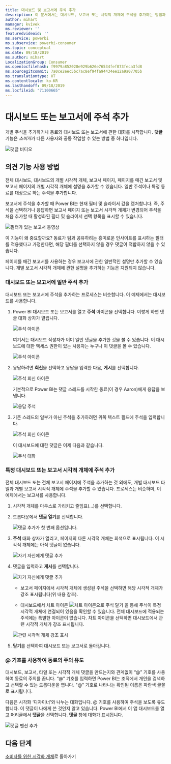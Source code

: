 ```yaml
---
title: 대시보드 및 보고서에 주석 추가
description: 이 문서에서는 대시보드, 보고서 또는 시각적 개체에 주석을 추가하는 방법과 주석을 사용하여 공동 작업자와 대화하는 방법을 보여 줍니다.
author: mihart
manager: kvivek
ms.reviewer: ''
featuredvideoid: ''
ms.service: powerbi
ms.subservice: powerbi-consumer
ms.topic: conceptual
ms.date: 09/18/2019
ms.author: mihart
LocalizationGroup: Consumer
ms.openlocfilehash: f9979a852028e929b626e76534fef073feca3fd8
ms.sourcegitcommit: 7a0ce2eec5bc7ac8ef94fa94434ee12a9a07705b
ms.translationtype: HT
ms.contentlocale: ko-KR
ms.lasthandoff: 09/18/2019
ms.locfileid: "71100665"
---
```

# <a name="add-comments-to-a-dashboard-or-report"></a>대시보드 또는 보고서에 주석 추가
개별 주석을 추가하거나 동료와 대시보드 또는 보고서에 관한 대화를 시작합니다. **댓글** 기능은 *소비자*가 다른 사용자와 공동 작업할 수 있는 방법 중 하나입니다. 

![댓글 비디오](media/end-user-comment/comment.gif)

## <a name="how-to-use-the-comments-feature"></a>의견 기능 사용 방법
전체 대시보드, 대시보드의 개별 시각적 개체, 보고서 페이지, 페이지를 매긴 보고서 및 보고서 페이지의 개별 시각적 개체에 설명을 추가할 수 있습니다. 일반 주석이나 특정 동료를 대상으로 하는 주석을 추가합니다.  

보고서에 주석을 추가할 때 Power BI는 현재 필터 및 슬라이서 값을 캡처합니다. 즉, 주석을 선택하거나 응답하면 보고서 페이지 또는 보고서 시각적 개체가 변경되어 주석을 처음 추가할 때 활성화된 필터 및 슬라이서 선택 항목을 표시할 수 있습니다.  

![필터가 있는 보고서 동영상](media/end-user-comment/power-bi-comment.gif)

이 기능이 왜 중요할까요? 동료가 팀과 공유하려는 흥미로운 인사이트를 표시하는 필터를 적용했다고 가정한다면, 해당 필터를 선택하지 않을 경우 댓글이 적합하지 않을 수 있습니다.

페이지를 매긴 보고서를 사용하는 경우 보고서에 관한 일반적인 설명만 추가할 수 있습니다.  개별 보고서 시각적 개체에 관한 설명을 추가하는 기능은 지원되지 않습니다.

### <a name="add-a-general-comment-to-a-dashboard-or-report"></a>대시보드 또는 보고서에 일반 주석 추가
대시보드 또는 보고서에 주석을 추가하는 프로세스는 비슷합니다.  이 예제에서는 대시보드를 사용합니다. 

1. Power BI 대시보드 또는 보고서를 열고 **주석** 아이콘을 선택합니다. 이렇게 하면 댓글 대화 상자가 열립니다.

    ![주석 아이콘](media/end-user-comment/power-bi-comment-menu.png)

    여기서는 대시보드 작성자가 이미 일반 댓글을 추가한 것을 볼 수 있습니다.  이 대시보드에 대한 액세스 권한이 있는 사용자는 누구나 이 댓글을 볼 수 있습니다.

    ![주석 아이콘](media/end-user-comment/power-bi-first-comments.png)

2. 응답하려면 **회신**을 선택하고 응답을 입력한 다음, **게시**를 선택합니다.  

    ![주석 회신 아이콘](media/end-user-comment/power-bi-comment-reply.png)

    기본적으로 Power BI는 댓글 스레드를 시작한 동료(이 경우 Aaron)에게 응답을 보냅니다. 

    ![응답 주석](media/end-user-comment/power-bi-respond.png)

 3. 기존 스레드의 일부가 아닌 주석을 추가하려면 위쪽 텍스트 필드에 주석을 입력합니다.

    ![주석 회신 아이콘](media/end-user-comment/power-bi-new-comments.png)

    이 대시보드에 대한 댓글은 이제 다음과 같습니다.

    ![주석 대화](media/end-user-comment/power-bi-conversation.png)

### <a name="add-a-comment-to-a-specific-dashboard-or-report-visual"></a>특정 대시보드 또는 보고서 시각적 개체에 주석 추가
전체 대시보드 또는 전체 보고서 페이지에 주석을 추가하는 것 외에도, 개별 대시보드 타일과 개별 보고서 시각적 개체에 주석을 추가할 수 있습니다. 프로세스는 비슷하며, 이 예제에서는 보고서를 사용합니다.

1. 시각적 개체를 마우스로 가리키고 줄임표(...)를 선택합니다.    
2. 드롭다운에서 **댓글 열기**를 선택합니다.

    ![댓글 추가가 첫 번째 옵션입니다.](media/end-user-comment/power-bi-report-comment.png)  

3.  **주석** 대화 상자가 열리고, 페이지의 다른 시각적 개체는 회색으로 표시됩니다. 이 시각적 개체에는 아직 댓글이 없습니다. 

    ![자기 자신에게 댓글 추가](media/end-user-comment/power-bi-comment-column.png)  

4. 댓글을 입력하고 **게시**를 선택합니다.

    ![자기 자신에게 댓글 추가](media/end-user-comment/power-bi-comment-logistics.png)  

    - 보고서 페이지에서 시각적 개체에 생성된 주석을 선택하면 해당 시각적 개체가 강조 표시됩니다(위 내용 참조).

    - 대시보드에서 차트 아이콘 ![차트 아이콘으로 주석 달기](media/end-user-comment/power-bi-comment-chart-icon.png) 을 통해 주석이 특정 시각적 개체에 연결되어 있음을 확인할 수 있습니다. 전체 대시보드에 적용되는 주석에는 특별한 아이콘이 없습니다. 차트 아이콘을 선택하면 대시보드에서 관련 시각적 개체가 강조 표시됩니다.
    

    ![관련 시각적 개체 강조 표시](media/end-user-comment/power-bi-highlight.png)

5. **닫기**를 선택하여 대시보드 또는 보고서로 돌아갑니다.

### <a name="get-your-colleagues-attention-by-using-the--sign"></a>@ 기호를 사용하여 동료의 주의 유도
대시보드, 보고서, 타일 또는 시각적 개체 댓글을 만드는지와 관계없이 “\@” 기호를 사용하여 동료의 주의를 끕니다.  “\@” 기호를 입력하면 Power BI는 조직에서 개인을 검색하고 선택할 수 있는 드롭다운을 엽니다. "\@" 기호로 나타나는 확인된 이름은 파란색 글꼴로 표시됩니다. 

다음은 시각화 ‘디자이너’와 나누는 대화입니다.  @ 기호를 사용하여 주석을 보도록 유도합니다. 이 댓글이 나에게 쓴 것인지 알고 있습니다. Power BI에서 이 앱 대시보드를 열고 머리글에서 **댓글**을 선택합니다. **댓글** 창에 대화가 표시됩니다.

![댓글 멘션 추가](media/end-user-comment/power-bi-comment-convo.png)  



## <a name="next-steps"></a>다음 단계
[소비자를 위한 시각화 개체](end-user-visualizations.md)로 돌아가기    
<!--[Select a visualization to open a report](end-user-open-report.md)-->
